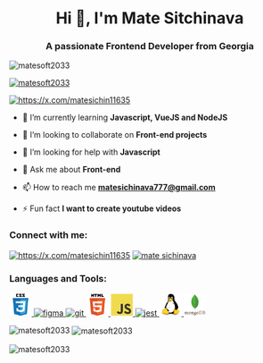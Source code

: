 <h1 align="center">Hi 👋, I'm Mate Sitchinava</h1>
<h3 align="center">A passionate Frontend Developer from Georgia</h3>

<p align="left"> <img src="https://komarev.com/ghpvc/?username=matesoft2033&label=Profile%20views&color=0e75b6&style=flat" alt="matesoft2033" /> </p>

<p align="left"> <a href="https://github.com/ryo-ma/github-profile-trophy"><img src="https://github-profile-trophy.vercel.app/?username=matesoft2033" alt="matesoft2033" /></a> </p>

<p align="left"> <a href="https://twitter.com/https://x.com/matesichin11635" target="blank"><img src="https://img.shields.io/twitter/follow/https://x.com/matesichin11635?logo=twitter&style=for-the-badge" alt="https://x.com/matesichin11635" /></a> </p>

- 🌱 I’m currently learning **Javascript, VueJS and NodeJS**

- 👯 I’m looking to collaborate on **Front-end projects**

- 🤝 I’m looking for help with **Javascript**

- 💬 Ask me about **Front-end**

- 📫 How to reach me **matesichinava777@gmail.com**

- ⚡ Fun fact **I want to create youtube videos**

<h3 align="left">Connect with me:</h3>
<p align="left">
<a href="https://twitter.com/https://x.com/matesichin11635" target="blank"><img align="center" src="https://raw.githubusercontent.com/rahuldkjain/github-profile-readme-generator/master/src/images/icons/Social/twitter.svg" alt="https://x.com/matesichin11635" height="30" width="40" /></a>
<a href="https://linkedin.com/in/mate sichinava" target="blank"><img align="center" src="https://raw.githubusercontent.com/rahuldkjain/github-profile-readme-generator/master/src/images/icons/Social/linked-in-alt.svg" alt="mate sichinava" height="30" width="40" /></a>
</p>

<h3 align="left">Languages and Tools:</h3>
<p align="left"> <a href="https://www.w3schools.com/css/" target="_blank" rel="noreferrer"> <img src="https://raw.githubusercontent.com/devicons/devicon/master/icons/css3/css3-original-wordmark.svg" alt="css3" width="40" height="40"/> </a> <a href="https://www.figma.com/" target="_blank" rel="noreferrer"> <img src="https://www.vectorlogo.zone/logos/figma/figma-icon.svg" alt="figma" width="40" height="40"/> </a> <a href="https://git-scm.com/" target="_blank" rel="noreferrer"> <img src="https://www.vectorlogo.zone/logos/git-scm/git-scm-icon.svg" alt="git" width="40" height="40"/> </a> <a href="https://www.w3.org/html/" target="_blank" rel="noreferrer"> <img src="https://raw.githubusercontent.com/devicons/devicon/master/icons/html5/html5-original-wordmark.svg" alt="html5" width="40" height="40"/> </a> <a href="https://developer.mozilla.org/en-US/docs/Web/JavaScript" target="_blank" rel="noreferrer"> <img src="https://raw.githubusercontent.com/devicons/devicon/master/icons/javascript/javascript-original.svg" alt="javascript" width="40" height="40"/> </a> <a href="https://jestjs.io" target="_blank" rel="noreferrer"> <img src="https://www.vectorlogo.zone/logos/jestjsio/jestjsio-icon.svg" alt="jest" width="40" height="40"/> </a> <a href="https://www.linux.org/" target="_blank" rel="noreferrer"> <img src="https://raw.githubusercontent.com/devicons/devicon/master/icons/linux/linux-original.svg" alt="linux" width="40" height="40"/> </a> <a href="https://www.mongodb.com/" target="_blank" rel="noreferrer"> <img src="https://raw.githubusercontent.com/devicons/devicon/master/icons/mongodb/mongodb-original-wordmark.svg" alt="mongodb" width="40" height="40"/> </a> </p>

<p><img align="left" src="https://github-readme-stats.vercel.app/api/top-langs?username=matesoft2033&show_icons=true&locale=en&layout=compact" alt="matesoft2033" /></p>

<p>&nbsp;<img align="center" src="https://github-readme-stats.vercel.app/api?username=matesoft2033&show_icons=true&locale=en" alt="matesoft2033" /></p>

<p><img align="center" src="https://github-readme-streak-stats.herokuapp.com/?user=matesoft2033&" alt="matesoft2033" /></p>
